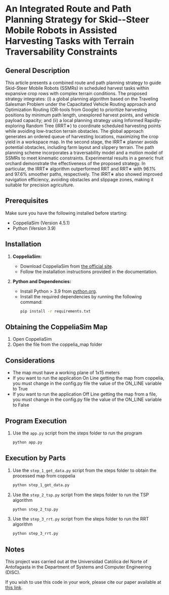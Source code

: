# An Integrated Route and Path Planning Strategy for Skid--Steer Mobile Robots in Assisted Harvesting Tasks with Terrain Traversability Constraints

## General Description

This article presents a combined route and path planning strategy to guide Skid–Steer Mobile Robots (SSMRs) in scheduled
harvest tasks within expansive crop rows with complex terrain conditions. The proposed strategy integrates: (i) a global
planning algorithm based on the Traveling Salesman Problem under the Capacitated Vehicle Routing approach and
Optimization Routing (OR-tools from Google) to prioritize harvesting positions by minimum path length, unexplored
harvest points, and vehicle payload capacity; and (ii) a local planning strategy using Informed Rapidly-exploring Random
Tree (IRRT∗) to coordinate scheduled harvesting points while avoiding low-traction terrain obstacles. The global
approach generates an ordered queue of harvesting locations, maximizing the crop yield in a workspace map. In the second
stage, the IRRT∗ planner avoids potential obstacles, including farm layout and slippery terrain. The path planning
scheme incorporates a traversability model and a motion model of SSMRs to meet kinematic constraints. Experimental
results in a generic fruit orchard demonstrate the effectiveness of the proposed strategy. In particular, the IRRT∗
algorithm outperformed RRT and RRT∗ with 96.1% and 97.6% smoother paths, respectively. The IRRT∗ also showed improved
navigation efficiency, avoiding obstacles and slippage zones, making it suitable for precision agriculture.

## Prerequisites

Make sure you have the following installed before starting:

- CoppeliaSim (Version 4.5.1)
- Python (Version 3.9)

## Installation

1. **CoppeliaSim:**
    - Download CoppeliaSim from [the official site](https://www.coppeliarobotics.com/downloads).
    - Follow the installation instructions provided in the documentation.

2. **Python and Dependencies:**
    - Install Python > 3.9 from [python.org](https://www.python.org/downloads/).
    - Install the required dependencies by running the following command:
       ```bash
       pip install -r requirements.txt
       ```

## Obtaining the CoppeliaSim Map

1. Open CoppeliaSim
1. Open the file from the coppelia_map folder

## Considerations

- The map must have a working plane of 1x15 meters
- If you want to run the application On Line getting the map from coppelia, you must change in the config.py file
  the value of the ON_LINE variable to True
- If you want to run the application Off Line getting the map from a file, you must change in the config.py file
  the value of the ON_LINE variable to False

## Program Execution

1. Use the `app.py` script from the steps folder to run the program
    ```bash
    python app.py
    ```

## Execution by Parts

1. Use the `step_1_get_data.py` script from the steps folder to obtain the processed map from coppelia
    ```bash
    python step_1_get_data.py

2. Use the `step_2_tsp.py` script from the steps folder to run the TSP algorithm
    ```bash
    python step_2_tsp.py

3. Use the `step_3_rrt.py` script from the steps folder to run the RRT algorithm
    ```bash
    python step_3_rrt.py

## Notes

This project was carried out at the Universidad Católica del Norte of Antofagasta in the Department of Systems and
Computer Engineering (DISC).

If you wish to use this code in your work, please cite our paper available
at [this link](https://www.preprints.org/manuscript/202406.0326/v1).